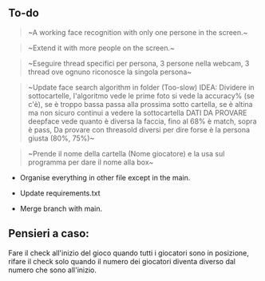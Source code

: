 ## To-do

> ~A working face recognition with only one persone in the screen.~

> ~Extend it with more people on the screen.~

> ~Eseguire thread specifici per persona, 3 persone nella webcam, 3 thread ove ognuno riconosce la singola persona~

> ~Update face search algorithm in folder (Too-slow) IDEA: Dividere in sottocartelle, l'algoritmo vede le prime foto si vede la accuracy% (se c'è), se è troppo bassa passa alla prossima sotto cartella, se è altina ma non sicuro continui a vedere la sottocartella DATI DA PROVARE deepface vede quanto è diversa la faccia, fino al 68% è match, sopra è pass, Da provare con threasold diversi per dire forse è la persona giusta (80%, 75%)~

> ~Prende il nome della cartella (Nome giocatore) e la usa sul programma per dare il nome alla box~

- Organise everything in other file except in the main.

- Update requirements.txt

- Merge branch with main.

## Pensieri a caso:

Fare il check all'inizio del gioco quando tutti i giocatori sono in posizione, rifare il check solo quando il numero dei giocatori diventa diverso dal numero che sono all'inizio.
